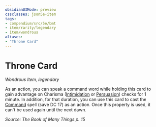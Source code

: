 ```yaml
---
obsidianUIMode: preview
cssclasses: json5e-item
tags:
- compendium/src/5e/bmt
- item/rarity/legendary
- item/wondrous
aliases: 
- "Throne Card"
---
```

# Throne Card
*Wondrous Item, legendary*  


As an action, you can speak a command word while holding this card to gain advantage on Charisma ([Intimidation](5E2014官方资源/规则/skills.md#Intimidation) or [Persuasion](5E2014官方资源/规则/skills.md#Persuasion)) checks for 1 minute. In addition, for that duration, you can use this card to cast the [Command](5E2014官方资源/spells/command.md) spell (save DC 17) as an action. Once this property is used, it can't be used again until the next dawn.

*Source: The Book of Many Things p. 15*